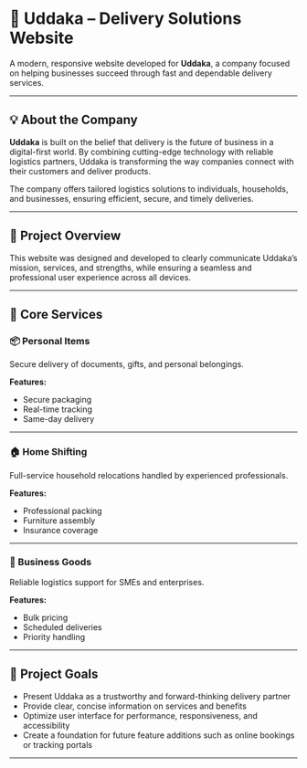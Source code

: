 # 🏢 Uddaka – Delivery Solutions Website

A modern, responsive website developed for **Uddaka**, a company focused on helping businesses succeed through fast and dependable delivery services.

---

## 💡 About the Company

**Uddaka** is built on the belief that delivery is the future of business in a digital-first world. By combining cutting-edge technology with reliable logistics partners, Uddaka is transforming the way companies connect with their customers and deliver products.

The company offers tailored logistics solutions to individuals, households, and businesses, ensuring efficient, secure, and timely deliveries.

---

## 🔧 Project Overview

This website was designed and developed to clearly communicate Uddaka’s mission, services, and strengths, while ensuring a seamless and professional user experience across all devices.

---

## 🧰 Core Services

### 📦 Personal Items  
Secure delivery of documents, gifts, and personal belongings.

**Features:**
- Secure packaging  
- Real-time tracking  
- Same-day delivery  

---

### 🏠 Home Shifting  
Full-service household relocations handled by experienced professionals.

**Features:**
- Professional packing  
- Furniture assembly  
- Insurance coverage  

---

### 🏢 Business Goods  
Reliable logistics support for SMEs and enterprises.

**Features:**
- Bulk pricing  
- Scheduled deliveries  
- Priority handling  

---

## 🎯 Project Goals

- Present Uddaka as a trustworthy and forward-thinking delivery partner  
- Provide clear, concise information on services and benefits  
- Optimize user interface for performance, responsiveness, and accessibility  
- Create a foundation for future feature additions such as online bookings or tracking portals  

---
